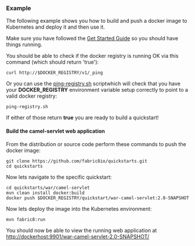 ### Example

The following example shows you how to build and push a docker image to Kubernetes and deploy it and then use it.

Make sure you have followed the [Get Started Guide](http://fabric8.io/v2/getStarted.html) so you should have things running.

You should be able to check if the docker registry is running OK via this command (which should return 'true'):

    curl http://$DOCKER_REGISTRY/v1/_ping

Or you can use the [ping-registry.sh](https://github.com/fabric8io/fabric8/blob/master/bin/ping-registry.sh) scriptwhich will check that you have your **DOCKER_REGISTRY** environment variable setup correctly to point to a valid docker registry:

    ping-registry.sh

If either of those return **true** you are ready to build a quickstart!

#### Build the camel-servlet web application

From the distribution or source code perform these commands to push the docker image:

    git clone https://github.com/fabric8io/quickstarts.git
    cd quickstarts

Now lets navigate to the specific quickstart:

    cd quickstarts/war/camel-servlet
    mvn clean install docker:build
    docker push $DOCKER_REGISTRY/quickstart/war-camel-servlet:2.0-SNAPSHOT

Now lets deploy the image into the Kubernetes environment:

    mvn fabric8:run

You should now be able to view the running web application at [http://dockerhost:9901/war-camel-servlet-2.0-SNAPSHOT/](http://dockerhost:9901/war-camel-servlet-2.0-SNAPSHOT/)
